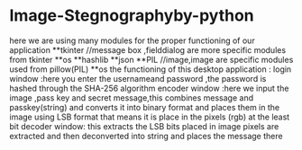 # Image-Stegnographyby-python
   here we are using many modules for the proper functioning of our application
   **tkinter 
    //message box ,fielddialog are more specific modules from tkinter 
   **os
   **hashlib
   **json
   **PIL
   //image,image are specific modules used from pillow(PIL)
   **os
   the functioning of this desktop application :
    login window :here you enter the usernameand password ,the password is hashed through the SHA-256 algorithm
    encoder window :here we input the image ,pass key and secret message,this combines message and passkey(string) and converts it into binary format and places them in the image using LSB format that means it is place in the pixels (rgb) at the least bit
    decoder window: this extracts the LSB bits placed in image pixels are extracted and then deconverted into string and places the message there
    
    
